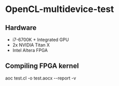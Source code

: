 # OpenCL-multidevice-test

## Hardware
- i7-6700K + Integrated GPU
- 2x NVIDIA Titan X
- Intel Altera FPGA

## Compiling FPGA kernel
aoc test.cl -o test.aocx --report -v